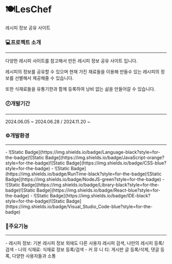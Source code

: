 # 🍽LesChef
레시피 정보 공유 사이트

### 💻프로젝트 소개
<hr/>
  다양한 레시피 사이트를 참고해서 만든 레시피 정보 공유 사이트 입니다.
  
  레시피의 정보를 공유할 수 있으며
  현재 가진 재료들을 이용해 만들수 있는 레시피의 정보를 선별해서 제공해줄 수 있습니다. 
  
  또한 식재료들을 유통기한과 함께 등록하여 낭비 없는 삶을 만들어갈 수 있습니다.


### 🕖개발기간
<hr/>
  2024.06.05 ~ 2024.06.28 / 2024.11.20 ~


### ⚙️개발환경
<hr/>
  - ![Static Badge](https://img.shields.io/badge/Language-black?style=for-the-badge)![Static Badge](https://img.shields.io/badge/JavaScript-orange?style=for-the-badge)![Static Badge](https://img.shields.io/badge/CSS-blue?style=for-the-badge)
  - ![Static Badge](https://img.shields.io/badge/RunTime-black?style=for-the-badge)![Static Badge](https://img.shields.io/badge/NodeJS-green?style=for-the-badge)
  - ![Static Badge](https://img.shields.io/badge/Library-black?style=for-the-badge)![Static Badge](https://img.shields.io/badge/React-blue?style=for-the-badge)
  - ![Static Badge](https://img.shields.io/badge/IDE-black?style=for-the-badge)![Static Badge](https://img.shields.io/badge/Visual_Studio_Code-blue?style=for-the-badge)


### 📎주요기능
<hr/>
- 레시피 정보: 기본 레시피 정보 외에도 다른 사용자 레시피 검색, 나만의 레시피 등록/검색
- 나의 식재료: 식재료 정보 등록/검색
- 커 뮤 니 티: 게시판 글 등록/삭제, 댓글 등록, 다양한 사용자들과 소통

